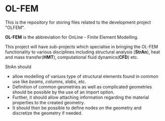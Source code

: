 OL-FEM
======

This is the repository for storing files related to the development project "OLFEM". 

**OL-FEM** is the abbreviation for OnLine - Finite Element Modelling. 

This project will have sub-projects which specialise in bringing the OL-FEM functionality to various disciplines including structural analysis (**StrAn**), heat and mass transfer(**HMT**), computational fluid dynamics(**CFD**) etc. 

StrAn should 
 * allow modelling of variuos type of structural elements found in common use like *beams*, *columns*, *slabs*, etc. 
 * Definition of common geometries as well as complicated geometries should be possible by the use of an import option.
 * Further, it should allow attaching information regarding the material properties to the created geometry. 
 * It should then be possible to define nodes on the geometry and discretize the geometry if needed. 
